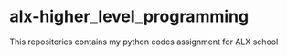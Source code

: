 # alx-higher_level_programming
This repositories contains my python codes assignment for ALX school
